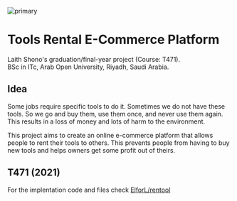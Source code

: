 ![primary](https://user-images.githubusercontent.com/57017872/143594982-5e5fe556-9c55-4022-9eb9-b887f0384b94.png)
# Tools Rental E-Commerce Platform

Laith Shono's graduation/final-year project (Course: T471).  
BSc in ITc, Arab Open University, Riyadh, Saudi Arabia.  

## Idea
Some jobs require specific tools to do it. Sometimes we do not have these tools. So we go and buy them, use them once, and never use them again. This results in a loss of money and lots of harm to the environment.

This project aims to create an online e-commerce platform that allows people to rent their tools to others. This prevents people from having to buy new tools and helps owners get some profit out of theirs.

## T471 (2021)
For the implentation code and files check [ElforL/rentool](https://github.com/ElforL/rentool)
